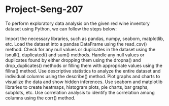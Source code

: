 # Project-Seng-207
To perform exploratory data analysis on the given red wine inventory dataset using Python, we can follow the steps below:

Import the necessary libraries, such as pandas, numpy, seaborn, matplotlib, etc.
Load the dataset into a pandas DataFrame using the read_csv() method.
Check for any null values or duplicates in the dataset using the isnull(), duplicated() and sum() methods.
Handle any null values or duplicates found by either dropping them using the dropna() and drop_duplicates() methods or filling them with appropriate values using the fillna() method.
Use descriptive statistics to analyze the entire dataset and individual columns using the describe() method.
Plot graphs and charts to visualize the data and show hidden inferences. Use seaborn and matplotlib libraries to create heatmaps, histogram plots, pie charts, bar graphs, subplots, etc.
Use correlation analysis to identify the correlation among columns using the corr() method.
